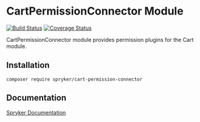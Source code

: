 # CartPermissionConnector Module
[![Build Status](https://travis-ci.org/spryker/cart-permission-connector.svg)](https://travis-ci.org/spryker/cart-permission-connector)
[![Coverage Status](https://coveralls.io/repos/github/spryker/cart-permission-connector/badge.svg)](https://coveralls.io/github/spryker/cart-permission-connector)

CartPermissionConnector module provides permission plugins for the Cart module.

## Installation

```
composer require spryker/cart-permission-connector
```

## Documentation

[Spryker Documentation](https://academy.spryker.com/developing_with_spryker/module_guide/modules.html)
